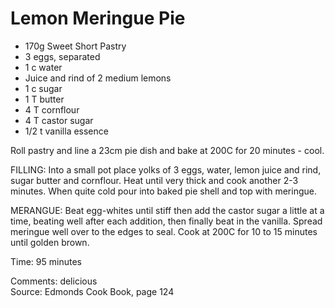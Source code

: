 # Lemon Meringue Pie

* 170g Sweet Short Pastry
* 3 eggs, separated
* 1 c water
* Juice and rind of 2 medium lemons
* 1 c sugar
* 1 T butter
* 4 T cornflour
* 4 T castor sugar
* 1/2 t vanilla essence

Roll pastry and line a 23cm pie dish and bake at 200C for 20 minutes - cool.

FILLING:  Into a small pot place yolks of 3 eggs, water, lemon juice and rind, sugar butter and cornflour.  Heat until very thick and cook another 2-3 minutes.  When quite cold pour into baked pie shell and top with meringue.

MERANGUE:  Beat egg-whites until stiff then add the castor sugar a little at a time, beating well after each addition, then finally beat in the vanilla.  Spread meringue well over to the edges to seal.  Cook at 200C for 10 to 15 minutes until golden brown.

Time: 95 minutes  

Comments: delicious  
Source: Edmonds Cook Book, page 124

